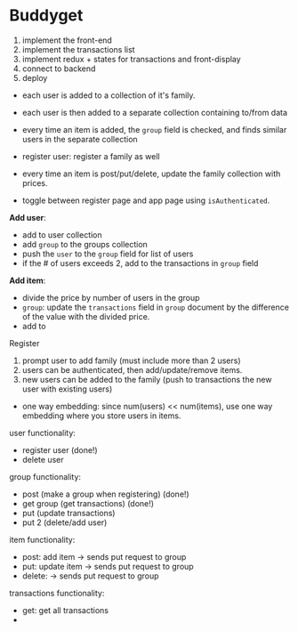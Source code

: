 # Buddyget

1. implement the front-end
2. implement the transactions list
3. implement redux + states for transactions and front-display
4. connect to backend
5. deploy

- each user is added to a collection of it's family.
- each user is then added to a separate collection containing to/from data
- every time an item is added, the `group` field is checked, and finds similar users in the separate collection

- register user: register a family as well
- every time an item is post/put/delete, update the family collection with prices.

- toggle between register page and app page using `isAuthenticated`.

**Add user**:

- add to user collection
- add `group` to the groups collection
- push the `user` to the `group` field for list of users
- if the # of users exceeds 2, add to the transactions in `group` field

**Add item**:

- divide the price by number of users in the group
- `group`: update the `transactions` field in `group` document by the difference of the value with the divided price.
- add to

Register

1. prompt user to add family (must include more than 2 users)
2. users can be authenticated, then add/update/remove items.
3. new users can be added to the family (push to transactions the new user with existing users)

- one way embedding: since num(users) << num(items), use one way embedding where you store users in items.

user functionality:

- register user (done!)
- delete user

group functionality:

- post (make a group when registering) (done!)
- get group (get transactions) (done!)
- put (update transactions)
- put 2 (delete/add user)

item functionality:

- post: add item -> sends put request to group
- put: update item -> sends put request to group
- delete: -> sends put request to group

transactions functionality:

- get: get all transactions
-
